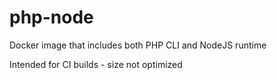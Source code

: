 # php-node
Docker image that includes both PHP CLI and NodeJS runtime

Intended for CI builds - size not optimized

